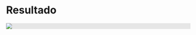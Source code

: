 # Resultado

<img style="display: block;-webkit-user-select: none;margin: auto;background-color: hsl(0, 0%, 90%);" src="https://i.imgur.com/l4ZVEN1.gif">

